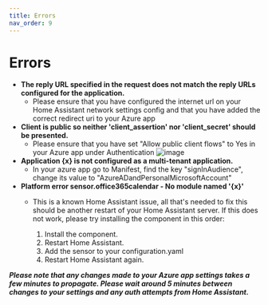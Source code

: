 ```yaml
---
title: Errors
nav_order: 9
---
```


# Errors
* **The reply URL specified in the request does not match the reply URLs configured for the application.**
  * Please ensure that you have configured the internet url on your Home Assistant network settings config and that you have added the correct redirect uri to your Azure app
* **Client is public so neither 'client_assertion' nor 'client_secret' should be presented.**
  * Please ensure that you have set "Allow public client flows" to Yes in your Azure app under Authentication ![image](https://user-images.githubusercontent.com/36969394/198787952-9f818372-7684-42e1-ac30-a8ab05a5f478.png)
* **Application {x} is not configured as a multi-tenant application.**
  * In your azure app go to Manifest, find the key "signInAudience", change its value to "AzureADandPersonalMicrosoftAccount"
* **Platform error sensor.office365calendar - No module named '{x}'**
  * This is a known Home Assistant issue, all that's needed to fix this should be another restart of your Home Assistant server. If this does not work, please try installing the component in this order:

      1. Install the component.
      2. Restart Home Assistant.
      3. Add the sensor to your configuration.yaml
      4. Restart Home Assistant again.

**_Please note that any changes made to your Azure app settings takes a few minutes to propagate. Please wait around 5 minutes between changes to your settings and any auth attempts from Home Assistant._**
